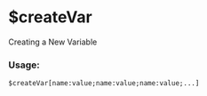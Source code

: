 # $createVar

Creating a New Variable

### Usage:

```plain
$createVar[name:value;name:value;name:value;...]
```
